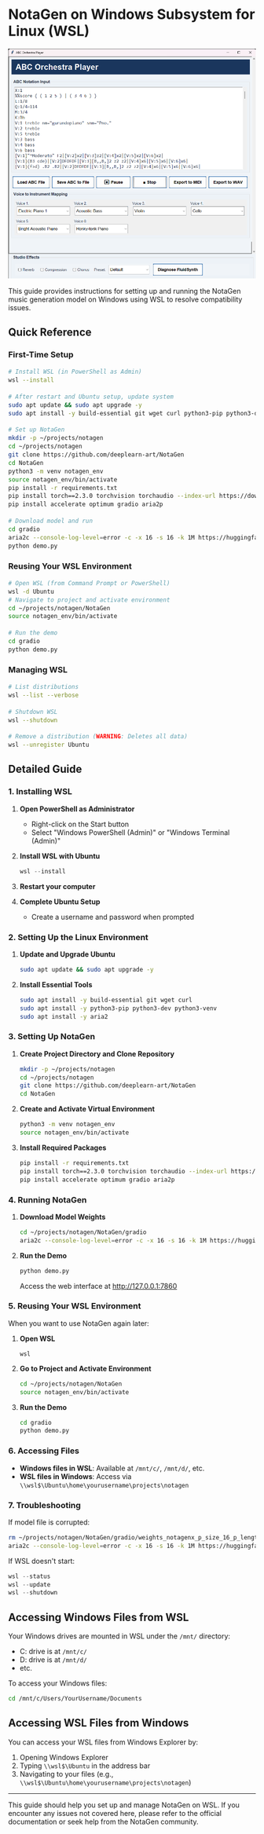 # NotaGen on Windows Subsystem for Linux (WSL)

![NotaGen App - ABC to WAV/MIDI Converter](screenshot/1.png)

This guide provides instructions for setting up and running the NotaGen music generation model on Windows using WSL to resolve compatibility issues.

## Quick Reference

### First-Time Setup
```bash
# Install WSL (in PowerShell as Admin)
wsl --install

# After restart and Ubuntu setup, update system
sudo apt update && sudo apt upgrade -y
sudo apt install -y build-essential git wget curl python3-pip python3-dev python3-venv aria2

# Set up NotaGen
mkdir -p ~/projects/notagen
cd ~/projects/notagen
git clone https://github.com/deeplearn-art/NotaGen
cd NotaGen
python3 -m venv notagen_env
source notagen_env/bin/activate
pip install -r requirements.txt
pip install torch==2.3.0 torchvision torchaudio --index-url https://download.pytorch.org/whl/cu118
pip install accelerate optimum gradio aria2p

# Download model and run
cd gradio
aria2c --console-log-level=error -c -x 16 -s 16 -k 1M https://huggingface.co/ElectricAlexis/NotaGen/resolve/main/weights_notagenx_p_size_16_p_length_1024_p_layers_20_h_size_1280.pth -o weights_notagenx_p_size_16_p_length_1024_p_layers_20_h_size_1280.pth
python demo.py
```

### Reusing Your WSL Environment
```bash
# Open WSL (from Command Prompt or PowerShell)
wsl -d Ubuntu
# Navigate to project and activate environment
cd ~/projects/notagen/NotaGen
source notagen_env/bin/activate

# Run the demo
cd gradio
python demo.py
```

### Managing WSL
```bash
# List distributions
wsl --list --verbose

# Shutdown WSL
wsl --shutdown

# Remove a distribution (WARNING: Deletes all data)
wsl --unregister Ubuntu
```

## Detailed Guide

### 1. Installing WSL

1. **Open PowerShell as Administrator**
   - Right-click on the Start button
   - Select "Windows PowerShell (Admin)" or "Windows Terminal (Admin)"

2. **Install WSL with Ubuntu**
   ```powershell
   wsl --install
   ```

3. **Restart your computer**

4. **Complete Ubuntu Setup**
   - Create a username and password when prompted

### 2. Setting Up the Linux Environment

1. **Update and Upgrade Ubuntu**
   ```bash
   sudo apt update && sudo apt upgrade -y
   ```

2. **Install Essential Tools**
   ```bash
   sudo apt install -y build-essential git wget curl
   sudo apt install -y python3-pip python3-dev python3-venv
   sudo apt install -y aria2
   ```

### 3. Setting Up NotaGen

1. **Create Project Directory and Clone Repository**
   ```bash
   mkdir -p ~/projects/notagen
   cd ~/projects/notagen
   git clone https://github.com/deeplearn-art/NotaGen
   cd NotaGen
   ```

2. **Create and Activate Virtual Environment**
   ```bash
   python3 -m venv notagen_env
   source notagen_env/bin/activate
   ```

3. **Install Required Packages**
   ```bash
   pip install -r requirements.txt
   pip install torch==2.3.0 torchvision torchaudio --index-url https://download.pytorch.org/whl/cu118
   pip install accelerate optimum gradio aria2p
   ```

### 4. Running NotaGen

1. **Download Model Weights**
   ```bash
   cd ~/projects/notagen/NotaGen/gradio
   aria2c --console-log-level=error -c -x 16 -s 16 -k 1M https://huggingface.co/ElectricAlexis/NotaGen/resolve/main/weights_notagenx_p_size_16_p_length_1024_p_layers_20_h_size_1280.pth -o weights_notagenx_p_size_16_p_length_1024_p_layers_20_h_size_1280.pth
   ```

2. **Run the Demo**
   ```bash
   python demo.py
   ```
   Access the web interface at http://127.0.0.1:7860

### 5. Reusing Your WSL Environment

When you want to use NotaGen again later:

1. **Open WSL**
   ```
   wsl
   ```
   
2. **Go to Project and Activate Environment**
   ```bash
   cd ~/projects/notagen/NotaGen
   source notagen_env/bin/activate
   ```

3. **Run the Demo**
   ```bash
   cd gradio
   python demo.py
   ```

### 6. Accessing Files

- **Windows files in WSL**: Available at `/mnt/c/`, `/mnt/d/`, etc.
- **WSL files in Windows**: Access via `\\wsl$\Ubuntu\home\yourusername\projects\notagen`

### 7. Troubleshooting

If model file is corrupted:
```bash
rm ~/projects/notagen/NotaGen/gradio/weights_notagenx_p_size_16_p_length_1024_p_layers_20_h_size_1280.pth
aria2c --console-log-level=error -c -x 16 -s 16 -k 1M https://huggingface.co/ElectricAlexis/NotaGen/resolve/main/weights_notagenx_p_size_16_p_length_1024_p_layers_20_h_size_1280.pth -o weights_notagenx_p_size_16_p_length_1024_p_layers_20_h_size_1280.pth
```

If WSL doesn't start:
```powershell
wsl --status
wsl --update
wsl --shutdown
```

## Accessing Windows Files from WSL

Your Windows drives are mounted in WSL under the `/mnt/` directory:

- C: drive is at `/mnt/c/`
- D: drive is at `/mnt/d/`
- etc.

To access your Windows files:

```bash
cd /mnt/c/Users/YourUsername/Documents
```

## Accessing WSL Files from Windows

You can access your WSL files from Windows Explorer by:

1. Opening Windows Explorer
2. Typing `\\wsl$\Ubuntu` in the address bar
3. Navigating to your files (e.g., `\\wsl$\Ubuntu\home\yourusername\projects\notagen`)

---

This guide should help you set up and manage NotaGen on WSL. If you encounter any issues not covered here, please refer to the official documentation or seek help from the NotaGen community. 
